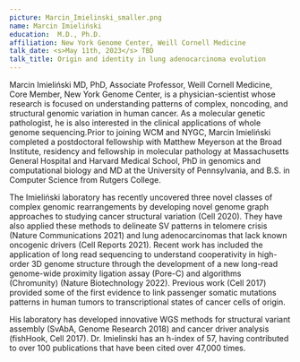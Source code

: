 ```yaml
---
picture: Marcin_Imielinski_smaller.png
name: Marcin Imieliński
education:  M.D., Ph.D.
affiliation: New York Genome Center, Weill Cornell Medicine
talk_date: <s>May 11th, 2023</s> TBD
talk_title: Origin and identity in lung adenocarcinoma evolution
---
```


Marcin Imieliński MD, PhD, Associate Professor, Weill Cornell Medicine, Core Member, New York Genome Center, is a physician-scientist whose research is focused on understanding patterns of complex, noncoding, and structural genomic variation in human cancer.  As a molecular genetic pathologist, he is also interested in the clinical applications of whole genome sequencing.Prior to joining WCM and NYGC, Marcin Imieliński completed a postdoctoral fellowship with Matthew Meyerson at the Broad Institute, residency and fellowship in molecular pathology at Massachusetts General Hospital and Harvard Medical School,  PhD in genomics and computational biology and MD at the University of Pennsylvania, and B.S. in Computer Science from Rutgers College.

The Imieliński laboratory has recently uncovered three novel classes of complex genomic rearrangements by developing novel genome graph approaches to studying cancer structural variation (Cell 2020).  They have also applied these methods to delineate SV patterns in telomere crisis (Nature Communications 2021) and lung adenocarcinomas that lack known oncogenic drivers (Cell Reports 2021).  Recent work has included the application of long read sequencing to understand cooperativity in high-order 3D genome structure through the development of a new long-read genome-wide proximity ligation assay (Pore-C) and algorithms (Chromunity) (Nature Biotechnology 2022).  Previous work (Cell 2017) provided some of the first evidence to link passenger somatic mutations patterns in human tumors to transcriptional states of cancer cells of origin.  

His laboratory has developed innovative WGS methods for structural variant assembly (SvAbA, Genome Research 2018) and cancer driver analysis (fishHook, Cell 2017). Dr. Imielinski has an h-index of 57, having contributed to over 100 publications that have been cited over 47,000 times.
